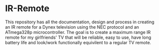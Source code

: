 # IR-Remote

This repository has all the documentation, design and process in creating an IR remote
for a Dynex television using the NEC protocol and an ATmega328p microcontroller. The goal 
is to create a maximum range IR remote for my girlfriends' TV that will be reliable, easy to use, 
have long battery life and look/work functionally equivilent to a regular TV remote.
